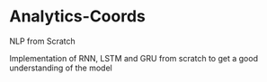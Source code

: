 # Analytics-Coords
NLP from Scratch

Implementation of RNN, LSTM and GRU from scratch to get a good understanding of the model
